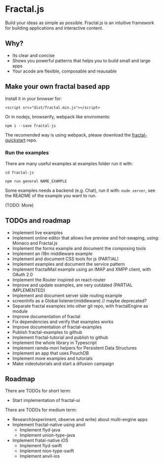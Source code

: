 # Fractal.js

Build your ideas as simple as possible. Fractal.js is an intuitive framework for building applications and interactive content.

## Why?

- Its clear and concise
- Shows you powerful patterns that helps you to build small and large apps
- Your acode are flexible, composable and reausable

## Make your own fractal based app

Install it in your browser for:

```
<script src="dist/fractal.min.js"></script>
```

Or in nodejs, browserify, webpack like enviroments:

```
npm i --save fractal-js
```

The recomended way is using webpack, please download the [fractal-quickstart](https://github.com/fractalPlatform/Fractal.js-quickstart) repo.

### Run the examples

There are many useful examples at examples folder run it with:

```
cd fractal-js
```

```
npm run general NAME_EXAMPLE
```

Some examples needs a backend (e.g. Chat), run it with: `node server`, see the README of the example you want to run.


(TODO: More)

## TODOs and roadmap

- Implement live examples
- Implement online editor that allows live preview and hot-swaping, using: Monaco and Fractal.js
- Implement the forms example and document the composing tools
- Implement an i18n middleware example
- Implement and document CSS tools for js (PARTIAL)
- Implement examples and document the service pattern
- Implement fractalMail example using an IMAP and XMPP client, with OAuth 2.0
- Implement the Router inspired on react-router
- Improve and update examples, are very outdated (PARTIAL IMPLEMENTED)
- Implement and document server side routing example
- screenInfo as a Global listener(middleware) // maybe deprecated?
- Separate fractal examples into other git repo, with fractalEngine as module
- Improve documentation of fractal
- Fix dependencies and verify that examples works
- Improve documentation of fractal-examples
- Publish fractal-examples to github
- Implement fractal-tutorial and publish to github
- Implement the whole library in Typescript
- Implement ramda-mori helpers for Persistent Data Structures
- Implement an app that uses PouchDB
- Implement more examples and tutorials
- Make videotutorials and start a difusion campaign

## Roadmap

There are TODOs for short term:

- Start implementation of fractal-ui

There are TODOs for medium term:

- Research(experiment, observe and write) about multi-engine apps
- Implement fractal-native using anvil
  - Implement flyd-java
  - Implement union-type-java
- Implement fratal-native iOS
  - Implement flyd-swift
  - Implement nion-type-swift
  - Implement anvil-ios
